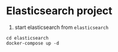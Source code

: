 # Elasticsearch project
1. start elasticsearch from `elasticsearch`
```
cd elasticsearch
docker-compose up -d
```